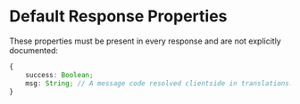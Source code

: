 # Default Response Properties

These properties must be present in every response and are not explicitly documented:

```ts
{
    success: Boolean;
    msg: String; // A message code resolved clientside in translations.tsx
}
```
